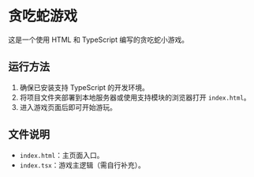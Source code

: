 # 贪吃蛇游戏

这是一个使用 HTML 和 TypeScript 编写的贪吃蛇小游戏。

## 运行方法

1. 确保已安装支持 TypeScript 的开发环境。
2. 将项目文件夹部署到本地服务器或使用支持模块的浏览器打开 `index.html`。
3. 进入游戏页面后即可开始游玩。

## 文件说明

- `index.html`：主页面入口。
- `index.tsx`：游戏主逻辑（需自行补充）。
